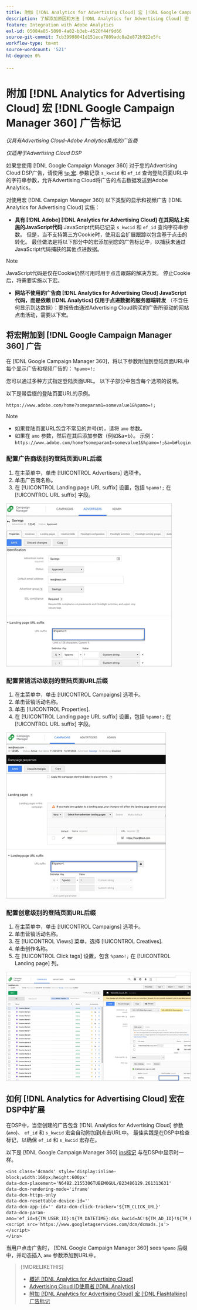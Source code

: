 ```yaml
---
title: 附加 [!DNL Analytics for Advertising Cloud] 宏 [!DNL Google Campaign Manager 360] 广告标记
description: 了解添加原因和方法 [!DNL Analytics for Advertising Cloud] 宏 [!DNL Google Campaign Manager 360] 广告标记
feature: Integration with Adobe Analytics
exl-id: 05084a85-5890-4a82-b3eb-4520f44f9d66
source-git-commit: 7cb39998041d151ece7809adc8a2e872b922e5fc
workflow-type: tm+mt
source-wordcount: '521'
ht-degree: 0%

---
```


# 附加 [!DNL Analytics for Advertising Cloud] 宏 [!DNL Google Campaign Manager 360] 广告标记

*仅具有Advertising Cloud-Adobe Analytics集成的广告商*

*仅适用于Advertising Cloud DSP*

如果您使用 [!DNL Google Campaign Manager 360] 对于您的Advertising Cloud DSP广告，请使用 [`%p` 宏](https://support.google.com/campaignmanager/table/6096962). 参数记录 `s_kwcid` 和 `ef_id` 查询登陆页面URL中的字符串参数，允许Advertising Cloud将广告的点击数据发送到Adobe Analytics。

对使用宏 [!DNL Campaign Manager 360] 以下类型的显示和视频广告 [!DNL Analytics for Advertising Cloud] 实施：

* **具有 [!DNL Adobe] [!DNL Analytics for Advertising Cloud] 在其网站上实施的JavaScript代码**:JavaScript代码已记录 `s_kwcid` 和 `ef_id` 查询字符串参数。 但是，当不支持第三方Cookie时，使用宏会扩展跟踪以包含基于点击的转化。 最佳做法是将以下部分中的宏添加到您的广告标记中，以捕获未通过JavaScript代码捕获的其他点进数据。

>[!NOTE]
>
>JavaScript代码是仅在Cookie仍然可用时用于点击跟踪的解决方案。 停止Cookie后，将需要实施以下宏。

* **网站不使用的广告商 [!DNL Analytics for Advertising Cloud] JavaScript代码，而是依赖 [!DNL Analytics] 仅用于点进数据的服务器端转发** （不含任何显示到达数据）：要报告由通过Advertising Cloud购买的广告所驱动的网站点击活动，需要以下宏。

## 将宏附加到 [!DNL Google Campaign Manager 360] 广告

在 [!DNL Google Campaign Manager 360]，将以下参数附加到登陆页面URL中每个显示广告和视频广告的： `%pamo=!;`

您可以通过多种方式指定登陆页面URL。 以下子部分中包含每个选项的说明。

以下是带后缀的登陆页面URL的示例。

```
https://www.adobe.com/home?someparam1=somevalue1&%pamo=!;
```

>[!NOTE]
>
>
>* 如果登陆页面URL包含不常见的井号(#)，请将 `amo` 参数。
>* 如果在 `amo` 参数，然后在其后添加参数（例如&amp;a=b）。 示例：`https://www.adobe.com/home?someparam1=somevalue1&%pamo=!;&a=b#login`


### 配置广告商级别的登陆页面URL后缀

1. 在主菜单中，单击 [!UICONTROL Advertisers] 选项卡。
1. 单击广告商名称。
1. 在 [!UICONTROL Landing page URL suffix] 设置，包括 `%pamo!;` 在 [!UICONTROL URL suffix] 字段。

![广告商级别设置](/help/integrations/assets/macro-ggl360-advertiser.png)

### 配置营销活动级别的登陆页面URL后缀

1. 在主菜单中，单击 [!UICONTROL Campaigns] 选项卡。
1. 单击营销活动名称。
1. 单击 [!UICONTROL Properties].
1. 在 [!UICONTROL Landing page URL suffix] 设置，包括 `%pamo!;` 在 [!UICONTROL URL suffix] 字段。

![营销活动级别设置](/help/integrations/assets/macro-ggl360-campaign.png)

### 配置创意级别的登陆页面URL后缀

1. 在主菜单中，单击 [!UICONTROL Campaigns] 选项卡。
1. 单击营销活动名称。
1. 在 [!UICONTROL Views] 菜单，选择 [!UICONTROL Creatives].
1. 单击创作名称。
1. 在 [!UICONTROL Click tags] 设置，包含 `%pamo!;` 在 [!UICONTROL Landing page] 列。

![创意级别设置](/help/integrations/assets/macro-ggl360-creative.png)

## 如何 [!DNL Analytics for Advertising Cloud] 宏在DSP中扩展

在DSP中，当您创建的广告包含 [!DNL Analytics for Advertising Cloud] 参数(`amo`)、 `ef_id` 和 `s_kwcid` 宏会自动附加到点击URL中。 最佳实践是在DSP中检查标记，以确保 `ef_id` 和 `s_kwcid` 宏存在。

以下是 [!DNL Google Campaign Manager 360] [ins标记](https://support.google.com/campaignmanager/answer/6080468) 与在DSP中显示时一样。

```
<ins class='dcmads' style='display:inline-block;width:160px;height:600px'
data-dcm-placement='N6482.2155306TUBEMOGUL/B23486129.261313631'
data-dcm-rendering-mode='iframe'
data-dcm-https-only
data-dcm-resettable-device-id=''
data-dcm-app-id='' data-dcm-click-tracker='${TM_CLICK_URL}'
data-dcm-param-amo='ef_id=${TM_USER_ID}:${TM_DATETIME}:d&s_kwcid=AC!${TM_AD_ID}!${TM_PLACEMENT_ID}'>
<script src='https://www.googletagservices.com/dcm/dcmads.js'></script>
</ins>
```

当用户点击广告时， [!DNL Google Campaign Manager 360] sees `%pamo` 后缀中，并动态插入 `amo` 参数添加到URL中。


>[!MORELIKETHIS]
>
>* [概述 [!DNL Analytics for Advertising Cloud]](overview.md)
>* [Advertising Cloud ID使用者 [!DNL Analytics]](/help/integrations/analytics/ids.md)
>* [附加 [!DNL Analytics for Advertising Cloud] 宏 [!DNL Flashtalking] 广告标记](macros-flashtalking.md)


